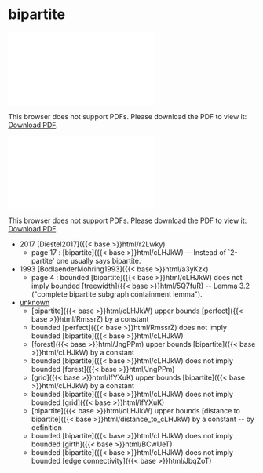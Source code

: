 # bipartite




<object data="../local_cLHJkW.pdf" type="application/pdf" width="100%" height="480px"><embed src="../local_cLHJkW.pdf"><p>This browser does not support PDFs. Please download the PDF to view it: <a href="../local_cLHJkW.pdf">Download PDF</a>.</p></embed></object>


<object data="../inclusions_cLHJkW.pdf" type="application/pdf" width="100%" height="480px"><embed src="../inclusions_cLHJkW.pdf"><p>This browser does not support PDFs. Please download the PDF to view it: <a href="../inclusions_cLHJkW.pdf">Download PDF</a>.</p></embed></object>

* 2017 [Diestel2017]({{< base >}}html/r2Lwky)
    * page 17 : [bipartite]({{< base >}}html/cLHJkW) -- Instead of `2-partite' one usually says bipartite.
* 1993 [BodlaenderMohring1993]({{< base >}}html/a3yKzk)
    * page 4 : bounded [bipartite]({{< base >}}html/cLHJkW) does not imply bounded [treewidth]({{< base >}}html/5Q7fuR) -- Lemma 3.2 ("complete bipartite subgraph containment lemma").
*  [unknown](#)
    * [bipartite]({{< base >}}html/cLHJkW) upper bounds [perfect]({{< base >}}html/RmssrZ) by a constant
    * bounded [perfect]({{< base >}}html/RmssrZ) does not imply bounded [bipartite]({{< base >}}html/cLHJkW)
    * [forest]({{< base >}}html/JngPPm) upper bounds [bipartite]({{< base >}}html/cLHJkW) by a constant
    * bounded [bipartite]({{< base >}}html/cLHJkW) does not imply bounded [forest]({{< base >}}html/JngPPm)
    * [grid]({{< base >}}html/lfYXuK) upper bounds [bipartite]({{< base >}}html/cLHJkW) by a constant
    * bounded [bipartite]({{< base >}}html/cLHJkW) does not imply bounded [grid]({{< base >}}html/lfYXuK)
    * [bipartite]({{< base >}}html/cLHJkW) upper bounds [distance to bipartite]({{< base >}}html/distance_to_cLHJkW) by a constant -- by definition
    * bounded [bipartite]({{< base >}}html/cLHJkW) does not imply bounded [girth]({{< base >}}html/BCwUeT)
    * bounded [bipartite]({{< base >}}html/cLHJkW) does not imply bounded [edge connectivity]({{< base >}}html/JbqZoT)